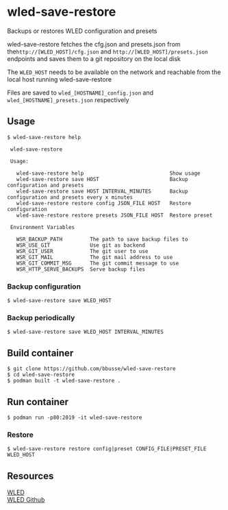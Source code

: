 # wled-save-restore
Backups or restores WLED configuration and presets

wled-save-restore fetches the cfg.json and presets.json from the`http://[WLED_HOST]/cfg.json` and `http://[WLED_HOST]/presets.json` endpoints and saves them to a git repository on the local disk

The `WLED_HOST` needs to be available on the network and reachable
from the local host running wled-save-restore  

Files are saved to `wled_[HOSTNAME]_config.json` and `wled_[HOSTNAME]_presets.json` respectively

## Usage
```
$ wled-save-restore help

 wled-save-restore

 Usage:

   wled-save-restore help                            Show usage
   wled-save-restore save HOST                       Backup configuration and presets
   wled-save-restore save HOST INTERVAL_MINUTES      Backup configuration and presets every x minutes
   wled-save-restore restore config JSON_FILE HOST   Restore configuration
   wled-save-restore restore presets JSON_FILE HOST  Restore preset

 Environment Variables

   WSR_BACKUP_PATH         The path to save backup files to
   WSR_USE_GIT             Use git as backend
   WSR_GIT_USER            The git user to use
   WSR_GIT_MAIL            The git mail address to use
   WSR_GIT_COMMIT_MSG      The git commit message to use
   WSR_HTTP_SERVE_BACKUPS  Serve backup files
```
### Backup configuration
```
$ wled-save-restore save WLED_HOST
```
### Backup periodically
```
$ wled-save-restore save WLED_HOST INTERVAL_MINUTES
```
## Build container
```
$ git clone https://github.com/bbusse/wled-save-restore
$ cd wled-save-restore
$ podman built -t wled-save-restore .
```
## Run container
```
$ podman run -p80:2019 -it wled-save-restore
```
### Restore
```
$ wled-save-restore restore config|preset CONFIG_FILE|PRESET_FILE WLED_HOST
```
## Resources
[WLED](https://kno.wled.ge/)  
[WLED Github](https://github.com/Aircoookie/WLED/)  
